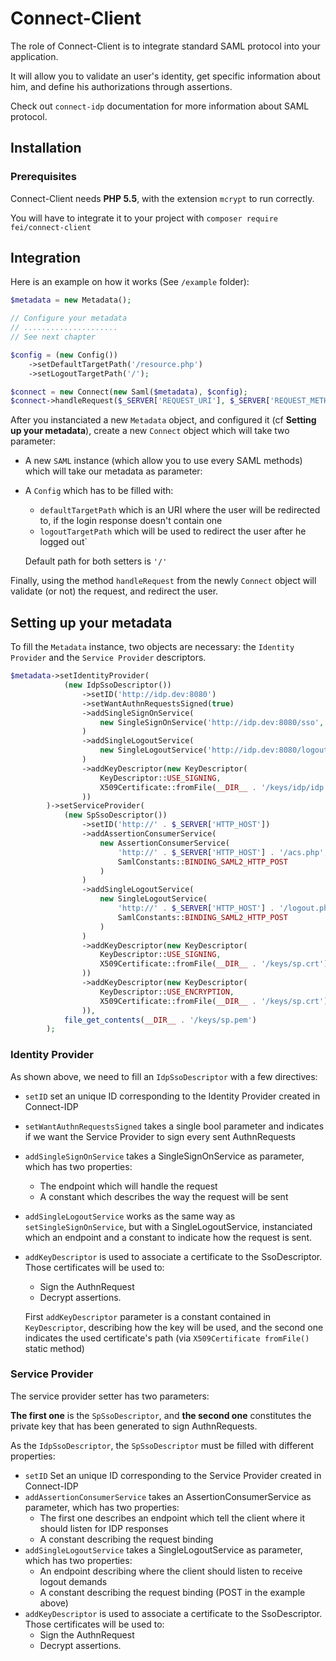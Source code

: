 # Connect-Client

The role of Connect-Client is to integrate standard SAML protocol into your application.

It will allow you to validate an user's identity, get specific information about him, and define his authorizations through assertions.

Check out `connect-idp` documentation for more information about SAML protocol.

## Installation

### Prerequisites

Connect-Client needs **PHP 5.5**, with the extension `mcrypt` to run correctly.

You will have to integrate it to your project with `composer require fei/connect-client`

## Integration

Here is an example on how it works (See `/example` folder):

```php
$metadata = new Metadata();

// Configure your metadata
// .....................
// See next chapter

$config = (new Config())
    ->setDefaultTargetPath('/resource.php')
    ->setLogoutTargetPath('/');

$connect = new Connect(new Saml($metadata), $config);
$connect->handleRequest($_SERVER['REQUEST_URI'], $_SERVER['REQUEST_METHOD'])->emit();
```

After you instanciated a new `Metadata` object, and configured it (cf **Setting up your metadata**), create a new `Connect` object which will take two parameter:

- A new `SAML` instance (which allow you to use every SAML methods) which will take our metadata as parameter:
- A `Config` which has to be filled with:
    - `defaultTargetPath` which is an URI where the user will be redirected to, if the login response doesn't contain one
    - `logoutTargetPath` which will be used to redirect the user after he logged out`

    Default path for both setters is `'/'`

Finally, using the method `handleRequest` from the newly `Connect` object will validate (or not) the request, and redirect the user.

## Setting up your metadata

To fill the `Metadata` instance, two objects are necessary: the `Identity Provider` and the `Service Provider` descriptors.

```php
$metadata->setIdentityProvider(
            (new IdpSsoDescriptor())
                ->setID('http://idp.dev:8080')
                ->setWantAuthnRequestsSigned(true)
                ->addSingleSignOnService(
                    new SingleSignOnService('http://idp.dev:8080/sso', SamlConstants::BINDING_SAML2_HTTP_REDIRECT)
                )
                ->addSingleLogoutService(
                    new SingleLogoutService('http://idp.dev:8080/logout', SamlConstants::BINDING_SAML2_HTTP_POST)
                )
                ->addKeyDescriptor(new KeyDescriptor(
                    KeyDescriptor::USE_SIGNING,
                    X509Certificate::fromFile(__DIR__ . '/keys/idp/idp.crt')
                ))
        )->setServiceProvider(
            (new SpSsoDescriptor())
                ->setID('http://' . $_SERVER['HTTP_HOST'])
                ->addAssertionConsumerService(
                    new AssertionConsumerService(
                        'http://' . $_SERVER['HTTP_HOST'] . '/acs.php',
                        SamlConstants::BINDING_SAML2_HTTP_POST
                    )
                )
                ->addSingleLogoutService(
                    new SingleLogoutService(
                        'http://' . $_SERVER['HTTP_HOST'] . '/logout.php',
                        SamlConstants::BINDING_SAML2_HTTP_POST
                    )
                )
                ->addKeyDescriptor(new KeyDescriptor(
                    KeyDescriptor::USE_SIGNING,
                    X509Certificate::fromFile(__DIR__ . '/keys/sp.crt')
                ))
                ->addKeyDescriptor(new KeyDescriptor(
                    KeyDescriptor::USE_ENCRYPTION,
                    X509Certificate::fromFile(__DIR__ . '/keys/sp.crt')
                )),
            file_get_contents(__DIR__ . '/keys/sp.pem')
        );
```

### Identity Provider

As shown above, we need to fill an `IdpSsoDescriptor` with a few directives:

- `setID` set an unique ID corresponding to the Identity Provider created in Connect-IDP
- `setWantAuthnRequestsSigned` takes a single bool parameter and indicates if we want the Service Provider to sign every sent AuthnRequests
- `addSingleSignOnService` takes a SingleSignOnService as parameter, which has two properties:
    - The endpoint which will handle the request
    - A constant which describes the way the request will be sent
- `addSingleLogoutService` works as the same way as `setSingleSignOnService`, but with a SingleLogoutService, instanciated which an endpoint and a constant to indicate how the request is sent.
- `addKeyDescriptor` is used to associate a certificate to the SsoDescriptor. Those certificates will be used to:
    - Sign the AuthnRequest
    - Decrypt assertions.

    First `addKeyDescriptor` parameter is a constant contained in `KeyDescriptor`, describing how the key will be used, and the second one indicates the used certificate's path (via `X509Certificate fromFile()` static method)

### Service Provider

The service provider setter has two parameters:

**The first one** is the `SpSsoDescriptor`, and **the second one** constitutes the private key that has been generated to sign AuthnRequests.

As the `IdpSsoDescriptor`, the `SpSsoDescriptor` must be filled with different properties:

- `setID` Set an unique ID corresponding to the Service Provider created in Connect-IDP
- `addAssertionConsumerService` takes an AssertionConsumerService as parameter, which has two properties:
    - The first one describes an endpoint which tell the client where it should listen for IDP responses
    - A constant describing the request binding
- `addSingleLogoutService` takes a SingleLogoutService as parameter, which has two properties:
    - An endpoint describing where the client should listen to receive logout demands
    - A constant describing the request binding (POST in the example above)
- `addKeyDescriptor` is used to associate a certificate to the SsoDescriptor. Those certificates will be used to:
    - Sign the AuthnRequest
    - Decrypt assertions.
